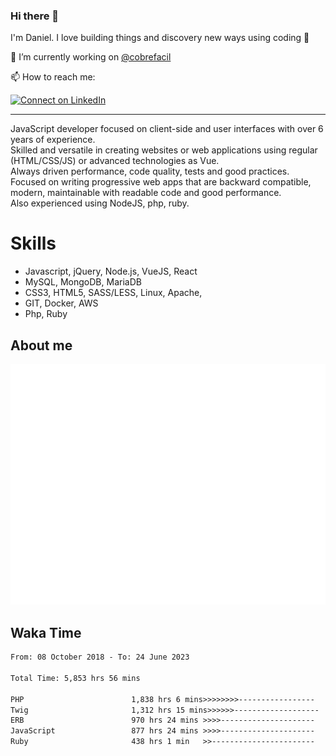 ### Hi there 👋

I'm Daniel. I love building things and discovery new ways using coding :raised_hands: 

🔭 I’m currently working on [@cobrefacil](https://www.cobrefacil.com.br/)

📫 How to reach me:

[![Connect on LinkedIn](https://img.shields.io/badge/--linkedin?label=LinkedIn&logo=LinkedIn&style=social)](https://www.linkedin.com/in/daniel-cerverizzo/)

---

JavaScript developer focused on client-side and user interfaces with over 6 years of experience.  
Skilled and versatile in creating websites or web applications using regular (HTML/CSS/JS) or advanced technologies as Vue.  
Always driven performance, code quality, tests and good practices.  
 Focused on writing progressive web apps that are backward compatible, modern, maintainable with readable code and good performance.  
Also experienced using NodeJS, php, ruby. 


# Skills

 - Javascript, jQuery, Node.js, VueJS, React
 - MySQL, MongoDB, MariaDB    
 - CSS3, HTML5, SASS/LESS,  Linux, Apache,
 - GIT, Docker, AWS
 - Php, Ruby

## About me

![Metrics](/github-metrics.svg)

## Waka Time

<!--START_SECTION:waka-->

```txt
From: 08 October 2018 - To: 24 June 2023

Total Time: 5,853 hrs 56 mins

PHP                        1,838 hrs 6 mins>>>>>>>>-----------------   31.40 %
Twig                       1,312 hrs 15 mins>>>>>>-------------------   22.42 %
ERB                        970 hrs 24 mins >>>>---------------------   16.58 %
JavaScript                 877 hrs 24 mins >>>>---------------------   14.99 %
Ruby                       438 hrs 1 min   >>-----------------------   07.48 %
```

<!--END_SECTION:waka-->

